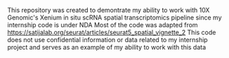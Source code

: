 This repository was created to demontrate my ability to work with 10X Genomic's Xenium in situ scRNA spatial transcriptomics pipeline since my internship code is under NDA
Most of the code was adapted from https://satijalab.org/seurat/articles/seurat5_spatial_vignette_2
This code does not use confidential information or data related to my internship project and serves as an example of my ability to work with this data
